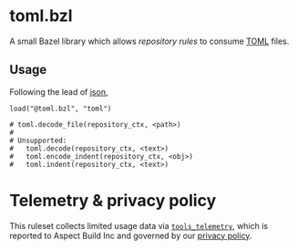 # toml.bzl

A small Bazel library which allows _repository rules_ to consume [TOML](https://toml.io/en/) files.

## Usage

Following the lead of [json](https://bazel.build/rules/lib/core/json),

``` starlark
load("@toml.bzl", "toml")

# toml.decode_file(repository_ctx, <path>)
# 
# Unsupported:
#   toml.decode(repository_ctx, <text>)
#   toml.encode_indent(repository_ctx, <obj>)
#   toml.indent(repository_ctx, <text>)
```

# Telemetry & privacy policy

This ruleset collects limited usage data via [`tools_telemetry`](https://github.com/aspect-build/tools_telemetry), which is reported to Aspect Build Inc and governed by our [privacy policy](https://www.aspect.build/privacy-policy).
